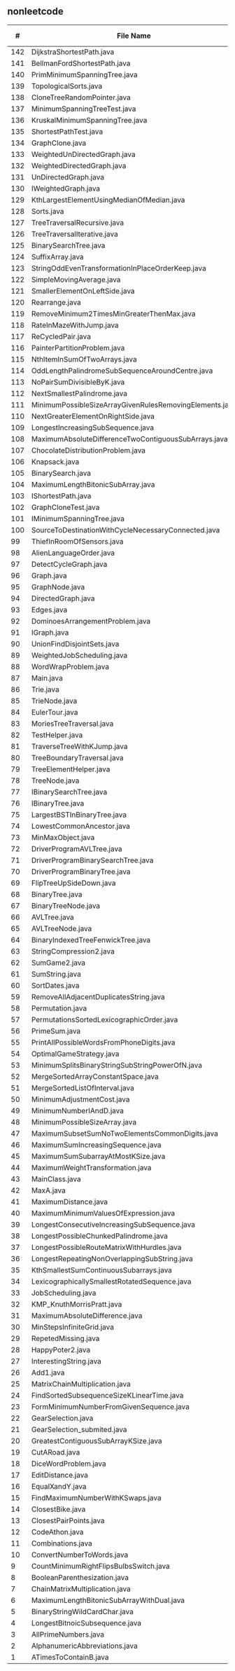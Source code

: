 ## nonleetcode

| #  | File Name | GitHub Link | 
|---|-----------|-------------|
| 142 | DijkstraShortestPath.java | [link](https://github.com/nits2010/DataStructureAlgo/blob/preparation-2025/nonleetcode/graph/questions/shortest/path/DijkstraShortestPath.java) |
| 141 | BellmanFordShortestPath.java | [link](https://github.com/nits2010/DataStructureAlgo/blob/preparation-2025/nonleetcode/graph/questions/shortest/path/BellmanFordShortestPath.java) |
| 140 | PrimMinimumSpanningTree.java | [link](https://github.com/nits2010/DataStructureAlgo/blob/preparation-2025/nonleetcode/graph/questions/minimum/spanning/tree/PrimMinimumSpanningTree.java) |
| 139 | TopologicalSorts.java | [link](https://github.com/nits2010/DataStructureAlgo/blob/preparation-2025/nonleetcode/graph/questions/TopologicalSorts.java) |
| 138 | CloneTreeRandomPointer.java | [link](https://github.com/nits2010/DataStructureAlgo/blob/preparation-2025/nonleetcode/Tree/CloneTreeRandomPointer.java) |
| 137 | MinimumSpanningTreeTest.java | [link](https://github.com/nits2010/DataStructureAlgo/blob/preparation-2025/nonleetcode/graph/questions/minimum/spanning/tree/MinimumSpanningTreeTest.java) |
| 136 | KruskalMinimumSpanningTree.java | [link](https://github.com/nits2010/DataStructureAlgo/blob/preparation-2025/nonleetcode/graph/questions/minimum/spanning/tree/KruskalMinimumSpanningTree.java) |
| 135 | ShortestPathTest.java | [link](https://github.com/nits2010/DataStructureAlgo/blob/preparation-2025/nonleetcode/graph/questions/shortest/path/ShortestPathTest.java) |
| 134 | GraphClone.java | [link](https://github.com/nits2010/DataStructureAlgo/blob/preparation-2025/nonleetcode/graph/questions/clone/GraphClone.java) |
| 133 | WeightedUnDirectedGraph.java | [link](https://github.com/nits2010/DataStructureAlgo/blob/preparation-2025/nonleetcode/graph/graph/types/WeightedUnDirectedGraph.java) |
| 132 | WeightedDirectedGraph.java | [link](https://github.com/nits2010/DataStructureAlgo/blob/preparation-2025/nonleetcode/graph/graph/types/WeightedDirectedGraph.java) |
| 131 | UnDirectedGraph.java | [link](https://github.com/nits2010/DataStructureAlgo/blob/preparation-2025/nonleetcode/graph/graph/types/UnDirectedGraph.java) |
| 130 | IWeightedGraph.java | [link](https://github.com/nits2010/DataStructureAlgo/blob/preparation-2025/nonleetcode/graph/graph/IWeightedGraph.java) |
| 129 | KthLargestElementUsingMedianOfMedian.java | [link](https://github.com/nits2010/DataStructureAlgo/blob/preparation-2025/nonleetcode/KthLargestElementUsingMedianOfMedian.java) |
| 128 | Sorts.java | [link](https://github.com/nits2010/DataStructureAlgo/blob/preparation-2025/nonleetcode/Sorts.java) |
| 127 | TreeTraversalRecursive.java | [link](https://github.com/nits2010/DataStructureAlgo/blob/preparation-2025/nonleetcode/Tree/traversal/TreeTraversalRecursive.java) |
| 126 | TreeTraversalIterative.java | [link](https://github.com/nits2010/DataStructureAlgo/blob/preparation-2025/nonleetcode/Tree/traversal/TreeTraversalIterative.java) |
| 125 | BinarySearchTree.java | [link](https://github.com/nits2010/DataStructureAlgo/blob/preparation-2025/nonleetcode/Tree/BinarySearchTree.java) |
| 124 | SuffixArray.java | [link](https://github.com/nits2010/DataStructureAlgo/blob/preparation-2025/nonleetcode/SuffixArray.java) |
| 123 | StringOddEvenTransformationInPlaceOrderKeep.java | [link](https://github.com/nits2010/DataStructureAlgo/blob/preparation-2025/nonleetcode/StringOddEvenTransformationInPlaceOrderKeep.java) |
| 122 | SimpleMovingAverage.java | [link](https://github.com/nits2010/DataStructureAlgo/blob/preparation-2025/nonleetcode/SimpleMovingAverage.java) |
| 121 | SmallerElementOnLeftSide.java | [link](https://github.com/nits2010/DataStructureAlgo/blob/preparation-2025/nonleetcode/SmallerElementOnLeftSide.java) |
| 120 | Rearrange.java | [link](https://github.com/nits2010/DataStructureAlgo/blob/preparation-2025/nonleetcode/Rearrange.java) |
| 119 | RemoveMinimum2TimesMinGreaterThenMax.java | [link](https://github.com/nits2010/DataStructureAlgo/blob/preparation-2025/nonleetcode/RemoveMinimum2TimesMinGreaterThenMax.java) |
| 118 | RateInMazeWithJump.java | [link](https://github.com/nits2010/DataStructureAlgo/blob/preparation-2025/nonleetcode/RateInMazeWithJump.java) |
| 117 | ReCycledPair.java | [link](https://github.com/nits2010/DataStructureAlgo/blob/preparation-2025/nonleetcode/ReCycledPair.java) |
| 116 | PainterPartitionProblem.java | [link](https://github.com/nits2010/DataStructureAlgo/blob/preparation-2025/nonleetcode/PainterPartitionProblem.java) |
| 115 | NthItemInSumOfTwoArrays.java | [link](https://github.com/nits2010/DataStructureAlgo/blob/preparation-2025/nonleetcode/NthItemInSumOfTwoArrays.java) |
| 114 | OddLengthPalindromeSubSequenceAroundCentre.java | [link](https://github.com/nits2010/DataStructureAlgo/blob/preparation-2025/nonleetcode/OddLengthPalindromeSubSequenceAroundCentre.java) |
| 113 | NoPairSumDivisibleByK.java | [link](https://github.com/nits2010/DataStructureAlgo/blob/preparation-2025/nonleetcode/NoPairSumDivisibleByK.java) |
| 112 | NextSmallestPalindrome.java | [link](https://github.com/nits2010/DataStructureAlgo/blob/preparation-2025/nonleetcode/NextSmallestPalindrome.java) |
| 111 | MinimumPossibleSizeArrayGivenRulesRemovingElements.java | [link](https://github.com/nits2010/DataStructureAlgo/blob/preparation-2025/nonleetcode/MinimumPossibleSizeArrayGivenRulesRemovingElements.java) |
| 110 | NextGreaterElementOnRightSide.java | [link](https://github.com/nits2010/DataStructureAlgo/blob/preparation-2025/nonleetcode/NextGreaterElementOnRightSide.java) |
| 109 | LongestIncreasingSubSequence.java | [link](https://github.com/nits2010/DataStructureAlgo/blob/preparation-2025/nonleetcode/LongestIncreasingSubSequence.java) |
| 108 | MaximumAbsoluteDifferenceTwoContiguousSubArrays.java | [link](https://github.com/nits2010/DataStructureAlgo/blob/preparation-2025/nonleetcode/MaximumAbsoluteDifferenceTwoContiguousSubArrays.java) |
| 107 | ChocolateDistributionProblem.java | [link](https://github.com/nits2010/DataStructureAlgo/blob/preparation-2025/nonleetcode/ChocolateDistributionProblem.java) |
| 106 | Knapsack.java | [link](https://github.com/nits2010/DataStructureAlgo/blob/preparation-2025/nonleetcode/Knapsack.java) |
| 105 | BinarySearch.java | [link](https://github.com/nits2010/DataStructureAlgo/blob/preparation-2025/nonleetcode/BinarySearch.java) |
| 104 | MaximumLengthBitonicSubArray.java | [link](https://github.com/nits2010/DataStructureAlgo/blob/preparation-2025/nonleetcode/BitonicProblems/MaximumLengthBitonicSubArray.java) |
| 103 | IShortestPath.java | [link](https://github.com/nits2010/DataStructureAlgo/blob/preparation-2025/nonleetcode/graph/questions/shortest/path/IShortestPath.java) |
| 102 | GraphCloneTest.java | [link](https://github.com/nits2010/DataStructureAlgo/blob/preparation-2025/nonleetcode/graph/questions/clone/GraphCloneTest.java) |
| 101 | IMinimumSpanningTree.java | [link](https://github.com/nits2010/DataStructureAlgo/blob/preparation-2025/nonleetcode/graph/questions/minimum/spanning/tree/IMinimumSpanningTree.java) |
| 100 | SourceToDestinationWithCycleNecessaryConnected.java | [link](https://github.com/nits2010/DataStructureAlgo/blob/preparation-2025/nonleetcode/graph/questions/SourceToDestinationWithCycleNecessaryConnected.java) |
| 99 | ThiefInRoomOfSensors.java | [link](https://github.com/nits2010/DataStructureAlgo/blob/preparation-2025/nonleetcode/graph/questions/ThiefInRoomOfSensors.java) |
| 98 | AlienLanguageOrder.java | [link](https://github.com/nits2010/DataStructureAlgo/blob/preparation-2025/nonleetcode/graph/questions/AlienLanguageOrder.java) |
| 97 | DetectCycleGraph.java | [link](https://github.com/nits2010/DataStructureAlgo/blob/preparation-2025/nonleetcode/graph/questions/DetectCycleGraph.java) |
| 96 | Graph.java | [link](https://github.com/nits2010/DataStructureAlgo/blob/preparation-2025/nonleetcode/graph/graph/node/base/Graph.java) |
| 95 | GraphNode.java | [link](https://github.com/nits2010/DataStructureAlgo/blob/preparation-2025/nonleetcode/graph/graph/node/base/GraphNode.java) |
| 94 | DirectedGraph.java | [link](https://github.com/nits2010/DataStructureAlgo/blob/preparation-2025/nonleetcode/graph/graph/types/DirectedGraph.java) |
| 93 | Edges.java | [link](https://github.com/nits2010/DataStructureAlgo/blob/preparation-2025/nonleetcode/graph/graph/types/Edges.java) |
| 92 | DominoesArrangementProblem.java | [link](https://github.com/nits2010/DataStructureAlgo/blob/preparation-2025/nonleetcode/dominoArragement/DominoesArrangementProblem.java) |
| 91 | IGraph.java | [link](https://github.com/nits2010/DataStructureAlgo/blob/preparation-2025/nonleetcode/graph/graph/IGraph.java) |
| 90 | UnionFindDisjointSets.java | [link](https://github.com/nits2010/DataStructureAlgo/blob/preparation-2025/nonleetcode/UnionFindDisjointSets.java) |
| 89 | WeightedJobScheduling.java | [link](https://github.com/nits2010/DataStructureAlgo/blob/preparation-2025/nonleetcode/WeightedJobScheduling.java) |
| 88 | WordWrapProblem.java | [link](https://github.com/nits2010/DataStructureAlgo/blob/preparation-2025/nonleetcode/WordWrapProblem.java) |
| 87 | Main.java | [link](https://github.com/nits2010/DataStructureAlgo/blob/preparation-2025/nonleetcode/Trie/Main.java) |
| 86 | Trie.java | [link](https://github.com/nits2010/DataStructureAlgo/blob/preparation-2025/nonleetcode/Trie/Trie.java) |
| 85 | TrieNode.java | [link](https://github.com/nits2010/DataStructureAlgo/blob/preparation-2025/nonleetcode/Trie/TrieNode.java) |
| 84 | EulerTour.java | [link](https://github.com/nits2010/DataStructureAlgo/blob/preparation-2025/nonleetcode/Tree/traversal/EulerTour.java) |
| 83 | MoriesTreeTraversal.java | [link](https://github.com/nits2010/DataStructureAlgo/blob/preparation-2025/nonleetcode/Tree/traversal/MoriesTreeTraversal.java) |
| 82 | TestHelper.java | [link](https://github.com/nits2010/DataStructureAlgo/blob/preparation-2025/nonleetcode/Tree/TestHelper.java) |
| 81 | TraverseTreeWithKJump.java | [link](https://github.com/nits2010/DataStructureAlgo/blob/preparation-2025/nonleetcode/Tree/TraverseTreeWithKJump.java) |
| 80 | TreeBoundaryTraversal.java | [link](https://github.com/nits2010/DataStructureAlgo/blob/preparation-2025/nonleetcode/Tree/TreeBoundaryTraversal.java) |
| 79 | TreeElementHelper.java | [link](https://github.com/nits2010/DataStructureAlgo/blob/preparation-2025/nonleetcode/Tree/TreeElementHelper.java) |
| 78 | TreeNode.java | [link](https://github.com/nits2010/DataStructureAlgo/blob/preparation-2025/nonleetcode/Tree/TreeNode.java) |
| 77 | IBinarySearchTree.java | [link](https://github.com/nits2010/DataStructureAlgo/blob/preparation-2025/nonleetcode/Tree/IBinarySearchTree.java) |
| 76 | IBinaryTree.java | [link](https://github.com/nits2010/DataStructureAlgo/blob/preparation-2025/nonleetcode/Tree/IBinaryTree.java) |
| 75 | LargestBSTInBinaryTree.java | [link](https://github.com/nits2010/DataStructureAlgo/blob/preparation-2025/nonleetcode/Tree/LargestBSTInBinaryTree.java) |
| 74 | LowestCommonAncestor.java | [link](https://github.com/nits2010/DataStructureAlgo/blob/preparation-2025/nonleetcode/Tree/LowestCommonAncestor.java) |
| 73 | MinMaxObject.java | [link](https://github.com/nits2010/DataStructureAlgo/blob/preparation-2025/nonleetcode/Tree/MinMaxObject.java) |
| 72 | DriverProgramAVLTree.java | [link](https://github.com/nits2010/DataStructureAlgo/blob/preparation-2025/nonleetcode/Tree/DriverProgramAVLTree.java) |
| 71 | DriverProgramBinarySearchTree.java | [link](https://github.com/nits2010/DataStructureAlgo/blob/preparation-2025/nonleetcode/Tree/DriverProgramBinarySearchTree.java) |
| 70 | DriverProgramBinaryTree.java | [link](https://github.com/nits2010/DataStructureAlgo/blob/preparation-2025/nonleetcode/Tree/DriverProgramBinaryTree.java) |
| 69 | FlipTreeUpSideDown.java | [link](https://github.com/nits2010/DataStructureAlgo/blob/preparation-2025/nonleetcode/Tree/FlipTreeUpSideDown.java) |
| 68 | BinaryTree.java | [link](https://github.com/nits2010/DataStructureAlgo/blob/preparation-2025/nonleetcode/Tree/BinaryTree.java) |
| 67 | BinaryTreeNode.java | [link](https://github.com/nits2010/DataStructureAlgo/blob/preparation-2025/nonleetcode/Tree/BinaryTreeNode.java) |
| 66 | AVLTree.java | [link](https://github.com/nits2010/DataStructureAlgo/blob/preparation-2025/nonleetcode/Tree/AVLTree.java) |
| 65 | AVLTreeNode.java | [link](https://github.com/nits2010/DataStructureAlgo/blob/preparation-2025/nonleetcode/Tree/AVLTreeNode.java) |
| 64 | BinaryIndexedTreeFenwickTree.java | [link](https://github.com/nits2010/DataStructureAlgo/blob/preparation-2025/nonleetcode/Tree/BinaryIndexedTreeFenwickTree.java) |
| 63 | StringCompression2.java | [link](https://github.com/nits2010/DataStructureAlgo/blob/preparation-2025/nonleetcode/StringCompression2.java) |
| 62 | SumGame2.java | [link](https://github.com/nits2010/DataStructureAlgo/blob/preparation-2025/nonleetcode/SumGame2.java) |
| 61 | SumString.java | [link](https://github.com/nits2010/DataStructureAlgo/blob/preparation-2025/nonleetcode/SumString.java) |
| 60 | SortDates.java | [link](https://github.com/nits2010/DataStructureAlgo/blob/preparation-2025/nonleetcode/SortDates.java) |
| 59 | RemoveAllAdjacentDuplicatesString.java | [link](https://github.com/nits2010/DataStructureAlgo/blob/preparation-2025/nonleetcode/RemoveAllAdjacentDuplicatesString.java) |
| 58 | Permutation.java | [link](https://github.com/nits2010/DataStructureAlgo/blob/preparation-2025/nonleetcode/Permutation.java) |
| 57 | PermutationsSortedLexicographicOrder.java | [link](https://github.com/nits2010/DataStructureAlgo/blob/preparation-2025/nonleetcode/PermutationsSortedLexicographicOrder.java) |
| 56 | PrimeSum.java | [link](https://github.com/nits2010/DataStructureAlgo/blob/preparation-2025/nonleetcode/PrimeSum.java) |
| 55 | PrintAllPossibleWordsFromPhoneDigits.java | [link](https://github.com/nits2010/DataStructureAlgo/blob/preparation-2025/nonleetcode/PrintAllPossibleWordsFromPhoneDigits.java) |
| 54 | OptimalGameStrategy.java | [link](https://github.com/nits2010/DataStructureAlgo/blob/preparation-2025/nonleetcode/OptimalGameStrategy.java) |
| 53 | MinimumSplitsBinaryStringSubStringPowerOfN.java | [link](https://github.com/nits2010/DataStructureAlgo/blob/preparation-2025/nonleetcode/MinimumSplitsBinaryStringSubStringPowerOfN.java) |
| 52 | MergeSortedArrayConstantSpace.java | [link](https://github.com/nits2010/DataStructureAlgo/blob/preparation-2025/nonleetcode/MergeSortedArrayConstantSpace.java) |
| 51 | MergeSortedListOfInterval.java | [link](https://github.com/nits2010/DataStructureAlgo/blob/preparation-2025/nonleetcode/MergeSortedListOfInterval.java) |
| 50 | MinimumAdjustmentCost.java | [link](https://github.com/nits2010/DataStructureAlgo/blob/preparation-2025/nonleetcode/MinimumAdjustmentCost.java) |
| 49 | MinimumNumberIAndD.java | [link](https://github.com/nits2010/DataStructureAlgo/blob/preparation-2025/nonleetcode/MinimumNumberIAndD.java) |
| 48 | MinimumPossibleSizeArray.java | [link](https://github.com/nits2010/DataStructureAlgo/blob/preparation-2025/nonleetcode/MinimumPossibleSizeArray.java) |
| 47 | MaximumSubsetSumNoTwoElementsCommonDigits.java | [link](https://github.com/nits2010/DataStructureAlgo/blob/preparation-2025/nonleetcode/MaximumSubsetSumNoTwoElementsCommonDigits.java) |
| 46 | MaximumSumIncreasingSequence.java | [link](https://github.com/nits2010/DataStructureAlgo/blob/preparation-2025/nonleetcode/MaximumSumIncreasingSequence.java) |
| 45 | MaximumSumSubarrayAtMostKSize.java | [link](https://github.com/nits2010/DataStructureAlgo/blob/preparation-2025/nonleetcode/MaximumSumSubarrayAtMostKSize.java) |
| 44 | MaximumWeightTransformation.java | [link](https://github.com/nits2010/DataStructureAlgo/blob/preparation-2025/nonleetcode/MaximumWeightTransformation.java) |
| 43 | MainClass.java | [link](https://github.com/nits2010/DataStructureAlgo/blob/preparation-2025/nonleetcode/MainClass.java) |
| 42 | MaxA.java | [link](https://github.com/nits2010/DataStructureAlgo/blob/preparation-2025/nonleetcode/MaxA.java) |
| 41 | MaximumDistance.java | [link](https://github.com/nits2010/DataStructureAlgo/blob/preparation-2025/nonleetcode/MaximumDistance.java) |
| 40 | MaximumMinimumValuesOfExpression.java | [link](https://github.com/nits2010/DataStructureAlgo/blob/preparation-2025/nonleetcode/MaximumMinimumValuesOfExpression.java) |
| 39 | LongestConsecutiveIncreasingSubSequence.java | [link](https://github.com/nits2010/DataStructureAlgo/blob/preparation-2025/nonleetcode/LongestConsecutiveIncreasingSubSequence.java) |
| 38 | LongestPossibleChunkedPalindrome.java | [link](https://github.com/nits2010/DataStructureAlgo/blob/preparation-2025/nonleetcode/LongestPossibleChunkedPalindrome.java) |
| 37 | LongestPossibleRouteMatrixWithHurdles.java | [link](https://github.com/nits2010/DataStructureAlgo/blob/preparation-2025/nonleetcode/LongestPossibleRouteMatrixWithHurdles.java) |
| 36 | LongestRepeatingNonOverlappingSubString.java | [link](https://github.com/nits2010/DataStructureAlgo/blob/preparation-2025/nonleetcode/LongestRepeatingNonOverlappingSubString.java) |
| 35 | KthSmallestSumContinuousSubarrays.java | [link](https://github.com/nits2010/DataStructureAlgo/blob/preparation-2025/nonleetcode/KthSmallestSumContinuousSubarrays.java) |
| 34 | LexicographicallySmallestRotatedSequence.java | [link](https://github.com/nits2010/DataStructureAlgo/blob/preparation-2025/nonleetcode/LexicographicallySmallestRotatedSequence.java) |
| 33 | JobScheduling.java | [link](https://github.com/nits2010/DataStructureAlgo/blob/preparation-2025/nonleetcode/JobScheduling.java) |
| 32 | KMP_KnuthMorrisPratt.java | [link](https://github.com/nits2010/DataStructureAlgo/blob/preparation-2025/nonleetcode/KMP_KnuthMorrisPratt.java) |
| 31 | MaximumAbsoluteDifference.java | [link](https://github.com/nits2010/DataStructureAlgo/blob/preparation-2025/nonleetcode/InterviewBit/MaximumAbsoluteDifference.java) |
| 30 | MinStepsInfiniteGrid.java | [link](https://github.com/nits2010/DataStructureAlgo/blob/preparation-2025/nonleetcode/InterviewBit/MinStepsInfiniteGrid.java) |
| 29 | RepetedMissing.java | [link](https://github.com/nits2010/DataStructureAlgo/blob/preparation-2025/nonleetcode/InterviewBit/RepetedMissing.java) |
| 28 | HappyPoter2.java | [link](https://github.com/nits2010/DataStructureAlgo/blob/preparation-2025/nonleetcode/HappyPoter2.java) |
| 27 | InterestingString.java | [link](https://github.com/nits2010/DataStructureAlgo/blob/preparation-2025/nonleetcode/InterestingString.java) |
| 26 | Add1.java | [link](https://github.com/nits2010/DataStructureAlgo/blob/preparation-2025/nonleetcode/InterviewBit/Add1.java) |
| 25 | MatrixChainMultiplication.java | [link](https://github.com/nits2010/DataStructureAlgo/blob/preparation-2025/nonleetcode/InterviewBit/MatrixChainMultiplication.java) |
| 24 | FindSortedSubsequenceSizeKLinearTime.java | [link](https://github.com/nits2010/DataStructureAlgo/blob/preparation-2025/nonleetcode/FindSortedSubsequenceSizeKLinearTime.java) |
| 23 | FormMinimumNumberFromGivenSequence.java | [link](https://github.com/nits2010/DataStructureAlgo/blob/preparation-2025/nonleetcode/FormMinimumNumberFromGivenSequence.java) |
| 22 | GearSelection.java | [link](https://github.com/nits2010/DataStructureAlgo/blob/preparation-2025/nonleetcode/GearSelection.java) |
| 21 | GearSelection_submited.java | [link](https://github.com/nits2010/DataStructureAlgo/blob/preparation-2025/nonleetcode/GearSelection_submited.java) |
| 20 | GreatestContiguousSubArrayKSize.java | [link](https://github.com/nits2010/DataStructureAlgo/blob/preparation-2025/nonleetcode/GreatestContiguousSubArrayKSize.java) |
| 19 | CutARoad.java | [link](https://github.com/nits2010/DataStructureAlgo/blob/preparation-2025/nonleetcode/CutARoad.java) |
| 18 | DiceWordProblem.java | [link](https://github.com/nits2010/DataStructureAlgo/blob/preparation-2025/nonleetcode/DiceWordProblem.java) |
| 17 | EditDistance.java | [link](https://github.com/nits2010/DataStructureAlgo/blob/preparation-2025/nonleetcode/EditDistance.java) |
| 16 | EqualXandY.java | [link](https://github.com/nits2010/DataStructureAlgo/blob/preparation-2025/nonleetcode/EqualXandY.java) |
| 15 | FindMaximumNumberWithKSwaps.java | [link](https://github.com/nits2010/DataStructureAlgo/blob/preparation-2025/nonleetcode/FindMaximumNumberWithKSwaps.java) |
| 14 | ClosestBike.java | [link](https://github.com/nits2010/DataStructureAlgo/blob/preparation-2025/nonleetcode/ClosestBike.java) |
| 13 | ClosestPairPoints.java | [link](https://github.com/nits2010/DataStructureAlgo/blob/preparation-2025/nonleetcode/ClosestPairPoints.java) |
| 12 | CodeAthon.java | [link](https://github.com/nits2010/DataStructureAlgo/blob/preparation-2025/nonleetcode/CodeAthon.java) |
| 11 | Combinations.java | [link](https://github.com/nits2010/DataStructureAlgo/blob/preparation-2025/nonleetcode/Combinations.java) |
| 10 | ConvertNumberToWords.java | [link](https://github.com/nits2010/DataStructureAlgo/blob/preparation-2025/nonleetcode/ConvertNumberToWords.java) |
| 9 | CountMinimumRightFlipsBulbsSwitch.java | [link](https://github.com/nits2010/DataStructureAlgo/blob/preparation-2025/nonleetcode/CountMinimumRightFlipsBulbsSwitch.java) |
| 8 | BooleanParenthesization.java | [link](https://github.com/nits2010/DataStructureAlgo/blob/preparation-2025/nonleetcode/BooleanParenthesization.java) |
| 7 | ChainMatrixMultiplication.java | [link](https://github.com/nits2010/DataStructureAlgo/blob/preparation-2025/nonleetcode/ChainMatrixMultiplication.java) |
| 6 | MaximumLengthBitonicSubArrayWithDual.java | [link](https://github.com/nits2010/DataStructureAlgo/blob/preparation-2025/nonleetcode/BitonicProblems/MaximumLengthBitonicSubArrayWithDual.java) |
| 5 | BinaryStringWildCardChar.java | [link](https://github.com/nits2010/DataStructureAlgo/blob/preparation-2025/nonleetcode/BinaryStringWildCardChar.java) |
| 4 | LongestBitnoicSubsequence.java | [link](https://github.com/nits2010/DataStructureAlgo/blob/preparation-2025/nonleetcode/BitonicProblems/LongestBitnoicSubsequence.java) |
| 3 | AllPrimeNumbers.java | [link](https://github.com/nits2010/DataStructureAlgo/blob/preparation-2025/nonleetcode/AllPrimeNumbers.java) |
| 2 | AlphanumericAbbreviations.java | [link](https://github.com/nits2010/DataStructureAlgo/blob/preparation-2025/nonleetcode/AlphanumericAbbreviations.java) |
| 1 | ATimesToContainB.java | [link](https://github.com/nits2010/DataStructureAlgo/blob/preparation-2025/nonleetcode/ATimesToContainB.java) |
